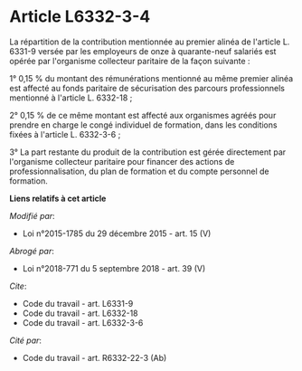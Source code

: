 # Article L6332-3-4

La répartition de la contribution mentionnée au premier alinéa de l'article L. 6331-9 versée par les employeurs de onze à
quarante-neuf salariés est opérée par l'organisme collecteur paritaire de la façon suivante : 

1° 0,15 % du montant des rémunérations mentionné au même premier alinéa est affecté au fonds paritaire de sécurisation des
parcours professionnels mentionné à l'article L. 6332-18 ; 

2° 0,15 % de ce même montant est affecté aux organismes agréés pour prendre en charge le congé individuel de formation, dans
les conditions fixées à l'article L. 6332-3-6 ; 

3° La part restante du produit de la contribution est gérée directement par l'organisme collecteur paritaire pour financer
des actions de professionnalisation, du plan de formation et du compte personnel de formation.

**Liens relatifs à cet article**

_Modifié par_:

  - Loi n°2015-1785 du 29 décembre 2015 - art. 15 (V)

_Abrogé par_:

  - Loi n°2018-771 du 5 septembre 2018 - art. 39 (V)

_Cite_:

  - Code du travail - art. L6331-9
  - Code du travail - art. L6332-18
  - Code du travail - art. L6332-3-6

_Cité par_:

  - Code du travail - art. R6332-22-3 (Ab)
